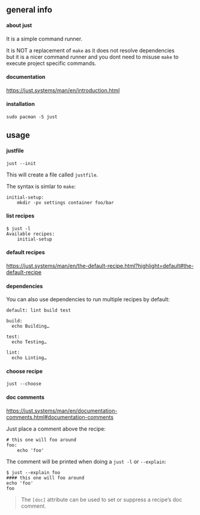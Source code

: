 ## general info

#### about just

It is a simple command runner.

It is NOT a replacement of `make` as it does not resolve dependencies \
but it is a nicer command runner and you dont need to misuse `make` to \
execute project specific commands.

#### documentation

https://just.systems/man/en/introduction.html

#### installation

```
sudo pacman -S just
```

## usage

#### justfile

```
just --init
```

This will create a file called `justfile`.

The syntax is simlar to `make`:
```
initial-setup:
	mkdir -pv settings container foo/bar
```

#### list recipes

```
$ just -l
Available recipes:
    initial-setup
```

#### default recipes

https://just.systems/man/en/the-default-recipe.html?highlight=default#the-default-recipe

#### dependencies

You can also use dependencies to run multiple recipes by default:

```
default: lint build test

build:
  echo Building…

test:
  echo Testing…

lint:
  echo Linting…
```

#### choose recipe

```
just --choose
```

#### doc comments

https://just.systems/man/en/documentation-comments.html#documentation-comments

Just place a comment above the recipe:
```
# this one will foo around
foo:
	echo 'foo'
```

The comment will be printed when doing a `just -l` or `--explain`:
```
$ just --explain foo
#### this one will foo around
echo 'foo'
foo
```

> The `[doc]` attribute can be used to set or suppress a recipe’s doc comment.
